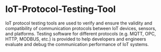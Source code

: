 # IoT-Protocol-Testing-Tool
IoT protocol testing tools are used to verify and ensure the validity and compatibility of communication protocols between IoT devices, sensors, and platforms. Testing software for different protocols (e.g. MQTT, OPC, HTTP, MODBUS, etc.) is provided to help developers and engineers evaluate and debug the communication performance of IoT systems.
